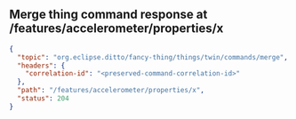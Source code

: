 ## Merge thing command response at /features/accelerometer/properties/x

```json
{
  "topic": "org.eclipse.ditto/fancy-thing/things/twin/commands/merge",
  "headers": {
    "correlation-id": "<preserved-command-correlation-id>"
  },
  "path": "/features/accelerometer/properties/x",
  "status": 204
}
```

